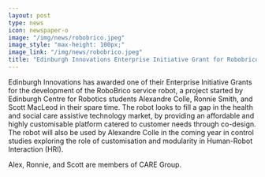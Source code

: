 ```yaml
---
layout: post
type: news
icon: newspaper-o
image: "/img/news/robobrico.jpeg"
image_style: "max-height: 100px;"
image_link: "/img/news/robobrico.jpeg"
title: "Edinburgh Innovations Enterprise Initiative Grant for Robobrico"
---
```


Edinburgh Innovations has awarded one of their Enterprise Initiative Grants for the development of the RoboBrico service robot, a project started by Edinburgh Centre for Robotics students Alexandre Colle, Ronnie Smith, and Scott MacLeod in their spare time. The robot looks to fill a gap in the health and social care assistive technology market, by providing an affordable and highly customisable platform catered to customer needs through co-design. The robot will also be used by Alexandre Colle in the coming year in control studies exploring the role of customisation and modularity in Human-Robot Interaction (HRI).

Alex, Ronnie, and Scott are members of CARE Group.